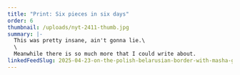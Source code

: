```yaml
---
title: "Print: Six pieces in six days"
order: 6
thumbnail: /uploads/nyt-2411-thumb.jpg
summary: |-
  This was pretty insane, ain't gonna lie.\
  \
  Meanwhile there is so much more that I could write about.
linkedFeedSlug: 2025-04-23-on-the-polish-belarusian-border-with-masha-gessen
---
```

